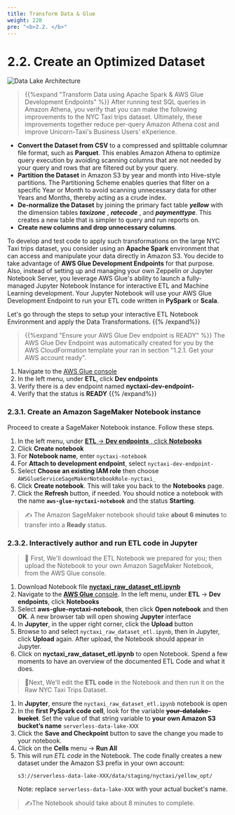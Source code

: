 ```yaml
---
title: Transform Data & Glue
weight: 220
pre: "<b>2.2. </b>"
---
```


# 2.2. Create an Optimized Dataset

![Data Lake Architecture](/images/modules/transform.png?width=50pc)


> {{%expand "Transform Data using Apache Spark & AWS Glue Development Endpoints" %}}
After running test SQL queries in Amazon Athena, you verify that you can make the following improvements to the NYC Taxi trips dataset. Ultimately, these improvements together reduce per-query Amazon Athena cost and improve Unicorn-Taxi's Business Users' eXperience.

- **Convert the Dataset from CSV** to a compressed and splittable columnar file format, such as **Parquet**. This enables Amazon Athena to optimize query execution by avoiding scanning columns that are not needed by your query and rows that are filtered out by your query.
- **Partition the Dataset** in Amazon S3 by year and month into Hive-style partitions. The Partitioning Scheme enables queries that filter on a specific Year or Month to avoid scanning unnecessary data for other Years and Months, thereby acting as a crude index.
- **De-normalize the Dataset** by joining the primary fact table **_yellow_** with the dimension tables **_taxizone_** , **_ratecode_** , and **_paymenttype_**. This creates a new table that is simpler to query and run reports on.
- **Create new columns and drop unnecessary columns**.

To develop and test code to apply such transformations on the large NYC Taxi trips dataset, you consider using an **Apache Spark** environment that can access and manipulate your data directly in Amazon S3. You decide to take advantage of **AWS Glue Development Endpoints** for that purpose. Also, instead of setting up and managing your own Zeppelin or Jupyter Notebook Server, you leverage AWS Glue's ability to launch a fully-managed Jupyter Notebook Instance for interactive ETL and Machine Learning development. Your Jupyter Notebook will use your AWS Glue Development Endpoint to run your ETL code written in **PySpark** or **Scala**.

Let's go through the steps to setup your interactive ETL Notebook Environment and apply the Data Transformations.
{{% /expand%}}

> {{%expand "Ensure your AWS Glue Dev endpoint is READY" %}}
The AWS Glue Dev Endpoint was automatically created for you by the AWS CloudFormation template your ran in section "1.2.1. Get your AWS account ready".

1. Navigate to the [AWS Glue console](https://ap-southeast-1.console.aws.amazon.com/glue/home?region=ap-southeast-1)
2. In the left menu, under **ETL**, click **Dev endpoints**
3. Verify there is a dev endpoint named **nyctaxi-dev-endpoint-**
4. Verify that the status is **READY**
{{% /expand%}}


### 2.3.1. Create an Amazon SageMaker Notebook instance

Proceed to create a SageMaker Notebook instance. Follow these steps.

1. In the left menu, under [**ETL** → **Dev endpoints** , click **Notebooks**](https://ap-southeast-1.console.aws.amazon.com/glue/home?region=ap-southeast-1#etl:tab=notebooks)
2. Click **Create notebook**
3. For **Notebook name**, enter `nyctaxi-notebook`
4. For **Attach to development endpoint**, select `nyctaxi-dev-endpoint-`
5. Select **Choose an existing IAM role** then choose
    `AWSGlueServiceSageMakerNotebookRole-nyctaxi_`
6. Click **Create notebook**. This will take you back to the **Notebooks** page.
7. Click the **Refresh** button, if needed. You should notice a notebook with the name **`aws-glue-nyctaxi-notebook`** and the status **Starting**.

> ✍️ The Amazon SageMaker notebook should take **about 6 minutes** to transfer into a **Ready** status.


### 2.3.2. Interactively author and run ETL code in Jupyter

> 🎯 First, We'll download the ETL Notebook we prepared for you; then upload the Notebook to your own Amazon SageMaker Notebook, from the AWS Glue console.

1. Download Notebook file **[nyctaxi_raw_dataset_etl.ipynb](https://github.com/nnthanh101/serverless-data-lake/blob/nyc-taxi/README/nyc-taxi/nyctaxi_raw_dataset_etl.ipynb)**
2. Navigate to the [**AWS Glue** console](https://ap-southeast-1.console.aws.amazon.com/glue/home?region=ap-southeast-1#etl:tab=notebooks).  In the left menu, under **ETL** → **Dev endpoints**, click **Notebooks**
4. Select **aws-glue-nyctaxi-notebook**, then click **Open notebook** and then **OK**. A new browser tab will open showing **Jupyter** interface
5. In **Jupyter**, in the upper right corner, click the **Upload** button
6. Browse to and select `nyctaxi_raw_dataset_etl.ipynb`, then in Jupyter, click **Upload** again. After upload, the Notebook should appear in Jupyter.
7. Click on **nyctaxi_raw_dataset_etl.ipynb** to open Notebook. Spend a few moments to have an overview of the documented ETL Code and what it does.

> 🎯Next, We'll edit the **ETL code** in the Notebook and then run it on the Raw NYC Taxi Trips Dataset.

1. In **Jupyter**, ensure the `nyctaxi_raw_dataset_etl.ipynb` notebook is open
2. In the **first PySpark code cell**, look for the variable ~~**your-datalake-bucket**~~. Set the value of that string variable to **your own Amazon S3 bucket’s name** `serverless-data-lake-XXX`
3. Click the **Save and Checkpoint** button to save the change you made to your notebook.
4. Click on the **Cells** menu → **Run All**
5. This will run *ETL code* in the Notebook. The code finally creates a new dataset under the Amazon S3 prefix in your own account:
    ```
    s3://serverless-data-lake-XXX/data/staging/nyctaxi/yellow_opt/
    ```
    Note: replace `serverless-data-lake-XXX` with your actual bucket's name.

> ✍️The Notebook should take about 8 minutes to complete.

